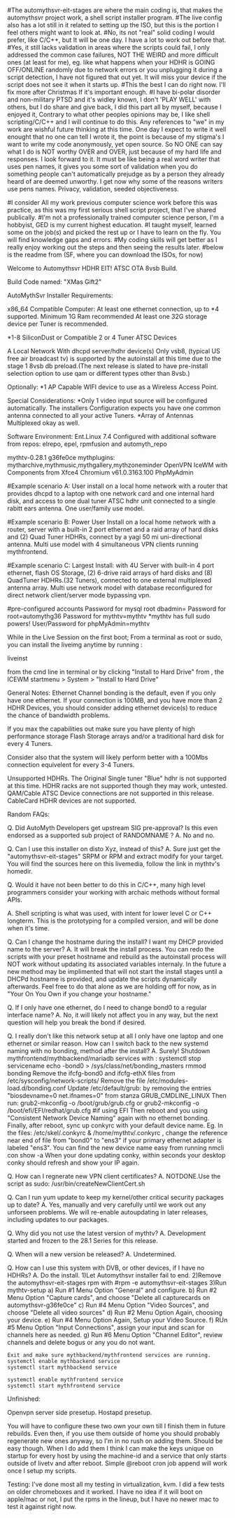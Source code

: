 #The automythsvr-eit-stages are where the main coding is, that makes the automythsvr project work, a shell script installer program. 
#The live config also has a lot still in it related to setting up the ISO, but this is the portion I feel others might want to look at.
#No, its not "real" solid coding I would prefer, like C/C++, but It will be one day. I have a lot to work out before that.
#Yes, it still lacks validation in areas where the scripts could fail, I only addressed the common case failures, NOT THE WEIRD and more difficult ones (at least for me), eg. like what happens when your HDHR is GOING OFF/ONLINE randomly due to network errors or you unplugging it during a script detection, I have not figured that out yet. It will miss your device if the script does not see it when it starts up.
#This the best I can do right now. I'll fix more after Christmas If it's important enough.
#I have bi-polar disorder and non-military PTSD and it's widley known, I don't 'PLAY WELL' with others, but I do share and give back, I did this part all by myself, because I enjoyed it, Contrary to what other peoples opinions may be,  I like shell scripting/C/C++ and I will continue to do this. Any references to "we" in my work are wishful future thinking at this time. One day I expect to write it well enought that no one can tell I wrote it, the point is because of my stigma's I want to write my code anonymously, yet open source. So NO ONE can say what I do is NOT worthy OVER and OVER, just because of my hard life and responses. I look forward to it. It must be like being a real word writer that uses pen names, it gives you some sort of validation when you do something people can't automatically prejudge as by a person they already heard of are deemed unworthy. I get now why some of the reasons writers use pens names. Privacy, validation,
seeded objectiveness.


#I consider All my work previous computer science work before this was practice, as this was my first serious shell script project, that I've shared publically.
#I'm not a professionally trained computer science person, I'm a hobbyist, GED is my current highest education. 
#I taught myself, learned some on the job(s) and picked the rest up or I have to learn on the fly. You will find knowledge gaps and errors.
#My coding skills will get better as I really enjoy working out the steps and then seeing the results later.
#below is the readme from (SF, where you can download the ISOs, for now)

Welcome to Automythsvr HDHR EIT!
ATSC OTA 8vsb Build.

Build Code named:  "XMas Gift2"



AutoMythSvr Installer Requirements:

x86_64 Compatible Computer:
	At least one ethernet connection, up to *4 supported.
	Minimum 1G Ram recommended
	At least one 32G storage device per Tuner is recommended.


*1-8 SiliconDust or Compatible 2 or 4 Tuner ATSC Devices

A Local Network With dhcpd server/hdhr device(s)
	Only  vsb8, (typical US free air broadcast tv) is supported by the autoinstall
	at this time due to the stage 1 8vsb db preload.(The next release is slated to have
	pre-install selection option to use qam or different types other than 8vsb.)

Optionally:
*1 AP Capable WIFI device to use as a Wireless Access Point.


Special Considerations:
*Only 1 video input source will be configured automatically. The installers Configuration expects
 you have one common antenna connected to all your active Tuners. 
*Array of Antennas Multiplexed okay as well.


Software Environment:
Ent.Linux 7.4
Configured with additional software from repos:
elrepo, epel, rpmfusion and automyth_repo


mythtv-0.28.1 g36fe0ce 
mythplugins: mytharchive,mythmusic,mythgallery,mythzoneminder
OpenVPN
IceWM with Components from Xfce4
Chromium v61.0.3163.100 
PhpMyAdmin






#Example scenario A:
User install on a local home network with a router that provides dhcpd to a laptop
with one network card and one internal hard disk, and access to one dual tuner ATSC hdhr unit
connected to a single rabitt ears antenna. One user/family use model.


#Example  scenario B:
Power User Install on a local home network with a router, server with a built-in 2 port
ethernet and a raid array of hard disks and (2)  Quad Tuner HDHRs, connect by a yagi
50 mi uni-directional antenna. Multi use model with 4 simultaneous  VPN clients 
running mythfrontend.


#Example  scenario C:
Largest Install: with 4U Server with built-in 4 port
ethernet, flash OS Storage, (2) 6-drive raid arrays of hard disks and (8)  QuadTuner HDHRs.(32 Tuners),
connected to one external multiplexed antenna array.  Multi use network model
with database reconfigured for direct network client/server mode bypassing vpn.


#pre-configured accounts
Password for mysql root dbadmin=
Password for root=automythg36
Password for mythtv=mythtv
*mythtv has full sudo powers!
User/Password for phpMyAdmin=mythtv


While in the Live Session on the first boot;
From a terminal as root or sudo, you can install the liveimg anytime by running :

liveinst

from the cmd line in terminal
or by clicking "Install to Hard Drive" from ,
the ICEWM startmenu > System > "Install to Hard Drive"



General Notes:
Ethernet Channel bonding is the default, even if you only have one ethernet. If your
connection is 100MB, and you have more than 2 HDHR Devices, you should consider adding
ethernet device(s) to reduce the chance of bandwidth problems. 

If you max the capabilities out make sure you have plenty of high performance storage
Flash Storage arrays and/or a traditional hard disk for every 4 Tuners.

Consider also that the system will likely perform better with a 100Mbs connection equivelent
for every 3-4 Tuners. 

Unsupported HDHRs.
The Original Single tuner "Blue" hdhr is not supported at this time.
HDHR racks are not supported though they may work, untested.
QAM/Cable ATSC Device connections are not supported in this release.
CableCard HDHR devices are not supported.


Random FAQs:

Q. Did AutoMyth Developers get upstream SIG pre-approval? Is this even endorsed as a supported sub project
   of RANDOMNAME ?
A. No and no.

Q. Can I use this installer on disto Xyz, instead of this?
A. Sure just get the "automythsvr-eit-stages" SRPM or RPM and extract modify for your target.
   You will find the sources here on this livemedia, follow the link in mythtv's homedir.


Q. Would it have not been better to do this in C/C++, many high level programmers consider your 
   working with archaic methods without formal APIs.

A. Shell scripting is what was used,  with intent for lower level C or C++ longterm.
   This is the prototyping for a compiled version, and will be done when it's time. 
  
Q. Can I change the hostname during the install? I want my DHCP provided name to the server?
A. It will break the install process. You can redo the scripts with your preset hostname and rebuild 
   as the autoinstall process will NOT work without updating its associated variables internaly. 
    In the future a new method may be implimented that will not  start the install stages until 
    a DHCPd hostname is provided, and update the scripts dynamically afterwards.
    Feel free to do that alone as we are holding off for now, as in "Your On You Own if you change your hostname."
 

Q. If I only have one ethernet, do I need to change bond0 to a regular interface name?
A. No, it will likely not affect you in any way, but the next question will help you break the bond if desired.

Q. I really don't like this network setup at all I only have one laptop and one ethernet or similar reason.
    How can I switch back to the new systemd naming with no bonding, method after the install?
A. Surely!
   Shutdown mythfrontend/mythbackend/mariadb services with : systemctl stop servicename
   echo -bond0 > /sys/class/net/bonding_masters
   rmmod bonding
   Remove the ifcfg-bond0 and ifcfg-ethX files from /etc/sysconfig/network-scripts/
   Remove the file /etc/modules-load.d/bonding.conf
   Update /etc/default/grub:  by removing the entries "biosdevname=0 net.ifnames=0" from stanza GRUB_CMDLINE_LINUX
   Then run: grub2-mkconfig -o /boot/grub/grub.cfg
 	or grub2-mkconfig -o /boot/efi/EFI/redhat/grub.cfg #if using EFI
   Then reboot and you using "Consistent Network Device Naming" again with no ethernet bonding.
   Finally, after reboot, sync up conkyrc with your default device name.
   Eg. In the files: /etc/skel/.conkyrc & /home/mythtv/.conkyrc , change the reference near end of file from "bond0" to
    "ens3" if your primary ethernet adapter is labeled "ens3". You can find the new device name easy from running
     nmcli con show -a
	When your done updating conky, within seconds your desktop conky should refresh and show your IP again.
	
Q. How can I regnerate new VPN client certificates?
A. NOTDONE.Use the script as sudo: /usr/bin/createNewClientCert.sh

Q. Can I run yum update to keep my kernel/other critical security packages up to date?
A. Yes, manually and very carefully until we work out any unforseen problems.
   We will re-enable autoupdating in later releases, including updates to our packages.

Q. Why did you not use the latest version of mythtv?
A. Development started and frozen to the 28.1 Series for this release.

Q. When will a new version be released?
A. Undetermined.

Q. How can I use this system with  DVB, or other devices, if I have no HDHRs?
A. Do the install.
	1)Let Automythsvr installer fail to end.
	2)Remove the automythsvr-eit-stages rpm with #rpm -e automythsvr-eit-stages
	3)Run mythtv-setup
  		a) Run #1 Menu Option "General" and configure.
 		b) Run #2 Menu Option "Capture cards",  and choose "Delete all capturecards
			on automythsvr-g36fe0ce"
  		c) Run #4 Menu Option "Video Sources", and choose "Delete all video sources"
  		d) Run #2 Menu Option Again, choosing your device.
  		e) Run #4 Menu Option Again, Setup your Video Source.
  		f) RUn #5 Menu Option "Input Connections", assign your input and scan for channels here as needed.
  		g) Run #6 Menu Option "Channel Editor", review channels and delete bogus or any you do not want.

	Exit and make sure mythbackend/mythfrontend services are running.
	systemctl enable mythbackend service
	systemctl start mythbackend service

	systemctl enable mythfrontend service
	systemctl start mythfrontend service


Unfinished:

Openvpn server side presetup.
Hostapd presetup.

You will have to configure these two own your own till I finish them in future rebuilds.
Even then, if you use them outside of home you should probably regenerate new ones anyway,
so I'm in no rush on adding them. Should be easy though. When I do add them I think I can make the keys unique on startup 
for every host by using the machine-id and a service that only starts outside of livetv and after reboot.
Simple @reboot cron job append will work once I setup my scripts.

Testing: I've done most all my testing in virtualization, kvm.
I did a few tests on older chromeboxes and it worked. 
I have no idea if it will boot on apple/mac or not, I put the rpms in the lineup, but I have no newer mac to test it against right now.


